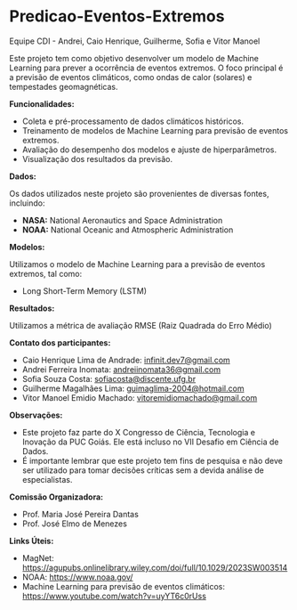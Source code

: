 # Predicao-Eventos-Extremos

Equipe CDI - Andrei, Caio Henrique, Guilherme, Sofia e Vitor Manoel

Este projeto tem como objetivo desenvolver um modelo de Machine Learning para prever a ocorrência de eventos extremos. O foco principal é a previsão de eventos climáticos, como ondas de calor (solares) e tempestades geomagnéticas.

**Funcionalidades:**

  * Coleta e pré-processamento de dados climáticos históricos.
  * Treinamento de modelos de Machine Learning para previsão de eventos extremos.
  * Avaliação do desempenho dos modelos e ajuste de hiperparâmetros.
  * Visualização dos resultados da previsão.

**Dados:**

Os dados utilizados neste projeto são provenientes de diversas fontes, incluindo:

  * **NASA:** National Aeronautics and Space Administration
  * **NOAA:** National Oceanic and Atmospheric Administration

**Modelos:**

Utilizamos o modelo de Machine Learning para a previsão de eventos extremos, tal como:

  * Long Short-Term Memory (LSTM)

**Resultados:**

Utilizamos a métrica de avaliação RMSE (Raiz Quadrada do Erro Médio)

**Contato dos participantes:**

* Caio Henrique Lima de Andrade: infinit.dev7@gmail.com  
* Andrei Ferreira Inomata: andreiinomata36@gmail.com
* Sofia Souza Costa: sofiacosta@discente.ufg.br
* Guilherme Magalhães Lima: guimaglima-2004@hotmail.com
* Vitor Manoel Emidio Machado: vitoremidiomachado@gmail.com

**Observações:**

  * Este projeto faz parte do X Congresso de Ciência, Tecnologia e Inovação da PUC Goiás. Ele está incluso no VII Desafio em Ciência de Dados.
  * É importante lembrar que este projeto tem fins de pesquisa e não deve ser utilizado para tomar decisões críticas sem a devida análise de especialistas.

**Comissão Organizadora:**

* Prof. Maria José Pereira Dantas  
* Prof. José Elmo de Menezes

**Links Úteis:**

  * MagNet: https://agupubs.onlinelibrary.wiley.com/doi/full/10.1029/2023SW003514
  * NOAA: https://www.noaa.gov/
  * Machine Learning para previsão de eventos climáticos: https://www.youtube.com/watch?v=uyYT6c0rUss
